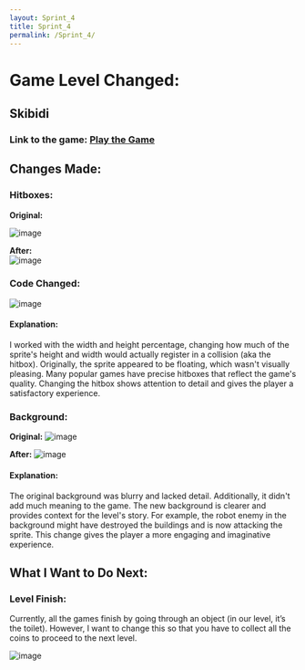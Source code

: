 ```yaml
---
layout: Sprint_4 
title: Sprint_4
permalink: /Sprint_4/
---
```


# Game Level Changed:

## Skibidi

### Link to the game: [Play the Game](https://nighthawkcoders.github.io/platformer4x/)

## Changes Made:   

### Hitboxes:
**Original:**

![image](https://github.com/user-attachments/assets/f0b671f4-0d8b-438d-a569-ad495565c209)

**After:**  
![image](https://github.com/user-attachments/assets/6253d1a7-db31-4fba-8a07-187531b41067)

### Code Changed: 
![image](https://github.com/user-attachments/assets/e0a3b4e5-a0f9-4fa5-afa4-3b43baa0dbbb)

#### Explanation: 
I worked with the width and height percentage, changing how much of the sprite's height and width would actually register in a collision (aka the hitbox). Originally, the sprite appeared to be floating, which wasn't visually pleasing. Many popular games have precise hitboxes that reflect the game's quality. Changing the hitbox shows attention to detail and gives the player a satisfactory experience.

### Background:
**Original:** 
![image](https://github.com/user-attachments/assets/8c94808d-7d4e-42de-929d-a4ee219ef6a7)

**After:** 
![image](https://github.com/user-attachments/assets/702b849e-d0e1-4126-839c-75b7bf4b08bd)

#### Explanation: 
The original background was blurry and lacked detail. Additionally, it didn't add much meaning to the game. The new background is clearer and provides context for the level's story. For example, the robot enemy in the background might have destroyed the buildings and is now attacking the sprite. This change gives the player a more engaging and imaginative experience.

## What I Want to Do Next:

### Level Finish:
Currently, all the games finish by going through an object (in our level, it’s the toilet). However, I want to change this so that you have to collect all the coins to proceed to the next level.  

![image](https://github.com/user-attachments/assets/689f719f-fdcc-48a4-ad0e-8e5eb924b533)
